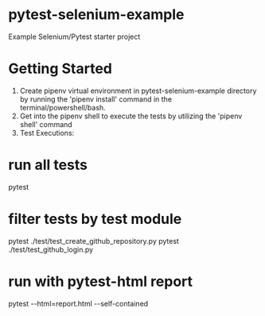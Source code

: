 # pytest-selenium-example
Example Selenium/Pytest starter project

# Getting Started

1. Create pipenv virtual environment in pytest-selenium-example directory by running the 'pipenv install' command in the terminal/powershell/bash.
2. Get into the pipenv shell to execute the tests by utilizing the 'pipenv shell' command
3. Test Executions:

# run all tests
pytest

# filter tests by test module

pytest ./test/test_create_github_repository.py
pytest ./test/test_github_login.py

# run with pytest-html report

pytest --html=report.html  --self-contained
